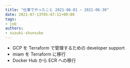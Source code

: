 ```yaml
---
title: "仕事でやったこと 2021-06-01 ~ 2021-06-30"
date: 2021-07-13T05:47:11+09:00
tags:
- job
authors:
- suzuki-shunsuke
---
```


* GCP を Terraform で管理するための developer support
* miam を Terraform に移行
* Docker Hub から ECR への移行
